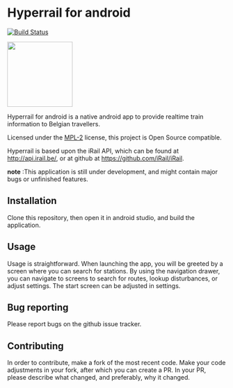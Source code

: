 # Hyperrail for android
[![Build Status](https://travis-ci.org/hyperrail/hyperrail-for-android.svg?branch=master)](https://travis-ci.org/hyperrail/hyperrail-for-android)

[<img src="https://play.google.com/intl/en_us/badges/images/generic/en_badge_web_generic.png" width=150px>](https://play.google.com/store/apps/details?id=be.hyperrail.android&utm_source=site&pcampaignid=MKT-Other-global-all-co-prtnr-py-PartBadge-Mar2515-1)

Hyperrail for android is a native android app to provide realtime train information to Belgian travellers.

Licensed under the [MPL-2](https://www.mozilla.org/en-US/MPL/2.0/) license, this project is Open Source compatible.

Hyperrail is based upon the iRail API, which can be found at http://api.irail.be/, or at github at https://github.com/iRail/iRail.

**note** :This application is still under development, and might contain major bugs or unfinished features.

## Installation
Clone this repository, then open it in android studio, and build the application.

## Usage
Usage is straightforward.
When launching the app, you will be greeted by a screen where you can search for stations.
By using the navigation drawer, you can navigate to screens to search for routes, lookup disturbances, or adjust settings.
The start screen can be adjusted in settings.

## Bug reporting
Please report bugs on the github issue tracker.

## Contributing
In order to contribute, make a fork of the most recent code.
Make your code adjustments in your fork, after which you can create a PR.
In your PR, please describe what changed, and preferably, why it changed.
